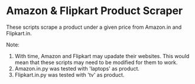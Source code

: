 # Amazon & Flipkart Product Scraper

These scripts scrape a product under a given price from Amazon.in and Flipkart.in.

Note:
1) With time, Amazon and Flipkart may upadate their websites. This would mean that these scripts may need to be modified for them to work.
2) Amazon.in.py was tested with 'laptops' as product.
3) Flipkart.in.py was tested with 'tv' as product.